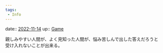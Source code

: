```yaml
---
tags:
 - Info
---
```


date:: [2022-11-14](Daily_Note/2022-11-14.md)
up:: [Game](../Bar/Novel/Topics/Game.md)

親しみやすい人間が、よく見知った人間が、悩み苦しんで出した答えだろうと
受け入れないことが出来る。
